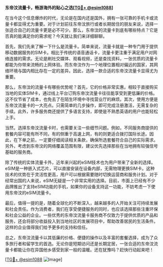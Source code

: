**东帝汶流量卡，畅游海外的贴心之选[[TG💪+ @esim1088](https://t.me/s/esim1088)]**

在当今这个信息爆炸的时代，无论是在国内还是国外，拥有一张可靠的手机卡或流量卡都显得尤为重要。对于计划前往东帝汶旅行或者长期居住的朋友来说，选择一张适合自己的流量卡更是必不可少。那么，东帝汶的流量卡到底有哪些特点？它是否真的能满足你的需求呢？今天就让我们来详细聊聊。

首先，我们先来了解一下什么是流量卡。简单来说，流量卡就是一种专门用于提供移动数据服务的SIM卡。相比于传统的语音通话卡，流量卡更注重于满足用户对网络连接的需求。无论是刷社交媒体、观看视频，还是查找资料，一张优质的流量卡都能为你带来流畅的上网体验。而东帝汶作为一个地理位置相对偏远的国家，其网络环境与国内相比存在一定的差异。因此，选择一款合适的东帝汶流量卡显得尤为重要。

那么，东帝汶的流量卡有哪些优势呢？首先，它的价格非常实惠。相较于直接购买当地的实体SIM卡，通过线上平台订购东帝汶流量卡往往能享受到更低廉的价格。这不仅节省了成本，也免去了在陌生环境中寻找营业厅的麻烦。其次，使用方便是东帝汶流量卡的一大亮点。只需简单的几步操作，即可完成注册激活，无需复杂的手续。此外，许多服务商还提供了多语言支持，即使是不熟悉英语的用户也能轻松上手。

当然，选择东帝汶流量卡时，也需要关注一些细节问题。例如，不同服务商提供的套餐内容可能有所不同，有的侧重于高速上网，有的则更适合拨打国际长途。因此，在下单之前，一定要仔细阅读相关条款，确保所选套餐符合自己的实际需求。另外，考虑到东帝汶的网络覆盖范围有限，建议优先选择那些在当地拥有较强信号基础的服务商。

除了传统的实体流量卡外，近年来兴起的eSIM技术也为用户带来了全新的选择。eSIM是一种嵌入式芯片，可以直接安装在设备内部，无需物理更换SIM卡。这种技术的优势在于灵活性更高，用户可以根据需要随时切换运营商和服务计划。对于经常出国的人来说，eSIM无疑是一个非常实用的选择。目前，市面上已经有不少品牌推出了支持eSIM功能的手机，如果你的设备支持这一功能，不妨考虑一下使用东帝汶的eSIM流量卡。

最后，值得一提的是，随着全球化的不断深入，越来越多的人开始关注可持续发展和社会责任。作为消费者，我们在享受便捷服务的同时，也应该选择那些注重环保和社会公益的企业。一些优秀的东帝汶流量卡服务商不仅致力于提供优质的产品和服务，还会将部分收益投入到当地社区的发展项目中，帮助改善居民的生活条件。这样的企业值得我们给予更多的支持和信任。

总之，东帝汶流量卡以其低廉的价格、便捷的操作以及丰富的套餐选择，成为了众多旅行者和留学生的首选。无论你是短期访问还是长期定居，一张合适的东帝汶流量卡都能让你在异国他乡感受到家一般的温暖。还在犹豫吗？赶快行动起来吧！

[[TG💪+ @esim1088](https://t.me/s/esim1088) ![Image](https://i.postimg.cc/4NQfJmqS/Snipaste-2025-05-13-00-14-12.png)]